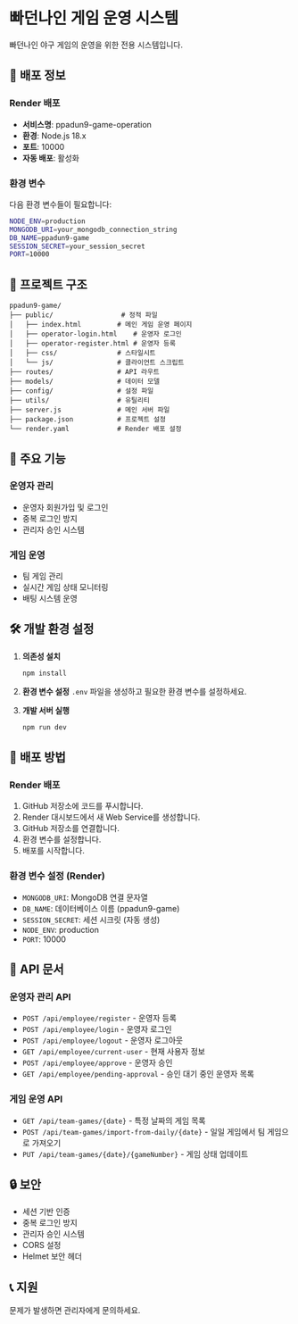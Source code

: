 # 빠던나인 게임 운영 시스템

빠던나인 야구 게임의 운영을 위한 전용 시스템입니다.

## 🚀 배포 정보

### Render 배포
- **서비스명**: ppadun9-game-operation
- **환경**: Node.js 18.x
- **포트**: 10000
- **자동 배포**: 활성화

### 환경 변수
다음 환경 변수들이 필요합니다:

```bash
NODE_ENV=production
MONGODB_URI=your_mongodb_connection_string
DB_NAME=ppadun9-game
SESSION_SECRET=your_session_secret
PORT=10000
```

## 📁 프로젝트 구조

```
ppadun9-game/
├── public/                 # 정적 파일
│   ├── index.html         # 메인 게임 운영 페이지
│   ├── operator-login.html    # 운영자 로그인
│   ├── operator-register.html # 운영자 등록
│   ├── css/               # 스타일시트
│   └── js/                # 클라이언트 스크립트
├── routes/                # API 라우트
├── models/                # 데이터 모델
├── config/                # 설정 파일
├── utils/                 # 유틸리티
├── server.js              # 메인 서버 파일
├── package.json           # 프로젝트 설정
└── render.yaml            # Render 배포 설정
```

## 🔧 주요 기능

### 운영자 관리
- 운영자 회원가입 및 로그인
- 중복 로그인 방지
- 관리자 승인 시스템

### 게임 운영
- 팀 게임 관리
- 실시간 게임 상태 모니터링
- 배팅 시스템 운영

## 🛠️ 개발 환경 설정

1. **의존성 설치**
   ```bash
   npm install
   ```

2. **환경 변수 설정**
   `.env` 파일을 생성하고 필요한 환경 변수를 설정하세요.

3. **개발 서버 실행**
   ```bash
   npm run dev
   ```

## 🚀 배포 방법

### Render 배포
1. GitHub 저장소에 코드를 푸시합니다.
2. Render 대시보드에서 새 Web Service를 생성합니다.
3. GitHub 저장소를 연결합니다.
4. 환경 변수를 설정합니다.
5. 배포를 시작합니다.

### 환경 변수 설정 (Render)
- `MONGODB_URI`: MongoDB 연결 문자열
- `DB_NAME`: 데이터베이스 이름 (ppadun9-game)
- `SESSION_SECRET`: 세션 시크릿 (자동 생성)
- `NODE_ENV`: production
- `PORT`: 10000

## 📝 API 문서

### 운영자 관리 API
- `POST /api/employee/register` - 운영자 등록
- `POST /api/employee/login` - 운영자 로그인
- `POST /api/employee/logout` - 운영자 로그아웃
- `GET /api/employee/current-user` - 현재 사용자 정보
- `POST /api/employee/approve` - 운영자 승인
- `GET /api/employee/pending-approval` - 승인 대기 중인 운영자 목록

### 게임 운영 API
- `GET /api/team-games/{date}` - 특정 날짜의 게임 목록
- `POST /api/team-games/import-from-daily/{date}` - 일일 게임에서 팀 게임으로 가져오기
- `PUT /api/team-games/{date}/{gameNumber}` - 게임 상태 업데이트

## 🔒 보안

- 세션 기반 인증
- 중복 로그인 방지
- 관리자 승인 시스템
- CORS 설정
- Helmet 보안 헤더

## 📞 지원

문제가 발생하면 관리자에게 문의하세요. 